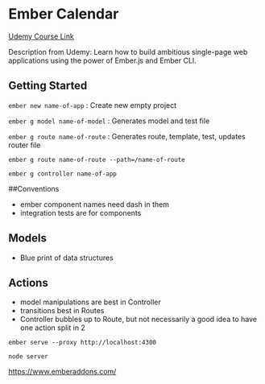 # Ember Calendar
[Udemy Course Link](http://www.udemy.com/complete-ember-2-developer-course)

Description from Udemy: Learn how to build ambitious single-page web applications using the power of Ember.js and Ember CLI.

## Getting Started

`ember new name-of-app` : Create new empty project

`ember g model name-of-model` : Generates model and test file

`ember g route name-of-route` : Generates route, template, test, updates router file

`ember g route name-of-route --path=/name-of-route`

`ember g controller name-of-app`

##Conventions
- ember component names need dash in them
- integration tests are for components

## Models
- Blue print of data structures

## Actions
- model manipulations are best in Controller
- transitions best in Routes
- Controller bubbles up to Route, but not necessarily a good idea to have one action split in 2

```ember serve --proxy http://localhost:4300```

`node server`

https://www.emberaddons.com/
